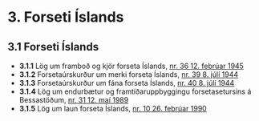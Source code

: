 # 3. Forseti Íslands

## 3.1 Forseti Íslands

* __3.1.1__ Lög um framboð og kjör forseta Íslands, [nr. 36 12. febrúar 1945](1945036.md)
* __3.1.2__ Forsetaúrskurður um merki forseta Íslands, [nr. 39 8. júlí 1944](1944039.md)
* __3.1.3__ Forsetaúrskurður um fána forseta Íslands, [nr. 40 8. júlí 1944](1944040.md)
* __3.1.4__ Lög um endurbætur og framtíðaruppbyggingu forsetasetursins á Bessastöðum, [nr. 31 12. maí 1989](1989031.md)
* __3.1.5__ Lög um laun forseta Íslands, [nr. 10 26. febrúar 1990](1990010.md)

